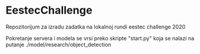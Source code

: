 # EestecChallenge
Repozitorijum za izradu zadatka na lokalnoj rundi eestec challenge 2020

Pokretanje servera i modela se vrsi preko skripte "start.py" koja se nalazi na putanje ./model/research/object_detection
